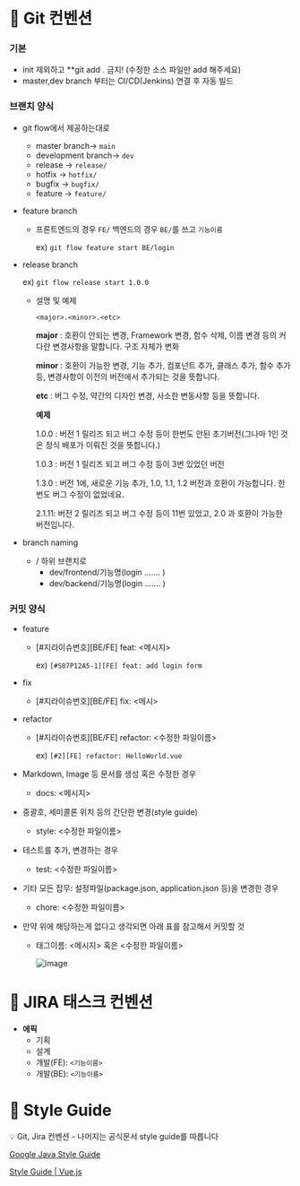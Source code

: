 # 📌 **Git 컨벤션**

### **기본**

- init 제외하고 **git add . 금지! (수정한 소스 파일만 add 해주세요)
- master,dev branch 부터는 CI/CD(Jenkins) 연결 후 자동 빌드

### **브랜치 양식**

- git flow에서 제공하는대로
    - master branch→ `main`
    - development branch→ `dev`
    - release → `release/`
    - hotfix → `hotfix/`
    - bugfix → `bugfix/`
    - feature → `feature/`
- feature branch
    - 프론트엔드의 경우 `FE/` 백엔드의 경우 `BE/`를 쓰고 `기능이름`
        
        ex) `git flow feature start BE/login`
        
- release branch
    
    ex) `git flow release start 1.0.0`
    
    - 설명 및 예제
        
        `<major>.<minor>.<etc>`
        
        **major** : 호환이 안되는 변경, Framework 변경, 함수 삭제, 이름 변경 등의 커다란 변경사항을 말합니다. 구조 자체가 변화
        
        **minor** : 호환이 가능한 변경, 기능 추가, 컴포넌트 추가, 클래스 추가, 함수 추가 등, 변경사항이 이전의 버전에서 추가되는 것을 뜻합니다.
        
        **etc** : 버그 수정, 약간의 디자인 변경, 사소한 변동사항 등을 뜻합니다.
        
        **예제**
        
        1.0.0 : 버전 1 릴리즈 되고 버그 수정 등이 한번도 안된 초기버전(그나마 1인 것은 정식 배포가 이뤄진 것을 뜻합니다.)
        
        1.0.3 : 버전 1 릴리즈 되고 버그 수정 등이 3번 있었던 버전
        
        1.3.0 : 버전 1에, 새로운 기능 추가, 1.0, 1.1, 1.2 버전과 호환이 가능합니다. 한번도 버그 수정이 없었네요.
        
        2.1.11: 버전 2 릴리즈 되고 버그 수정 등이 11번 있었고, 2.0 과 호환이 가능한 버전입니다.
        
- branch naming
    - / 하위 브랜치로
        - dev/frontend/기능명(login ……. )
        - dev/backend/기능명(login ……. )

### **커밋 양식**

- feature
    - [#지라이슈번호][BE/FE] feat: <메시지>
        
        ex) `[#S07P12A5-1][FE] feat: add login form`
        
- fix
    - [#지라이슈번호][BE/FE] fix: <메시>
- refactor
    - [#지라이슈번호][BE/FE] refactor: <수정한 파일이름>
        
        ex) `[#2][FE] refactor: HelloWorld.vue`
        
- Markdown, Image 등 문서를 생성 혹은 수정한 경우
    - docs: <메시지>
- 중괄호, 세미콜론 위치 등의 간단한 변경(style guide)
    - style: <수정한 파일이름>
- 테스트를 추가, 변경하는 경우
    - test: <수정한 파일이름>
- 기타 모든 잡무: 설정파일(package.json, application.json 등)을 변경한 경우
    - chore: <수정한 파일이름>
- 만약 위에 해당하는게 없다고 생각되면 아래 표를 참고해서 커밋할 것
    - 태그이름: <메시지> 혹은 <수정한 파일이름>
        
        ![image](/uploads/2fee80fdd3cab6a1c657ac1c3d4f23c1/image.png)
        

# 📌 **JIRA 태스크 컨벤션**

- **에픽**
    - 기획
    - 설계
    - 개발(FE): `<기능이름>`
    - 개발(BE): `<기능이름>`
    

# 📌 Style Guide
<aside>
💡 Git, Jira 컨벤션 - 나머지는 공식문서 style guide를 따릅니다

</aside>

[Google Java Style Guide](https://google.github.io/styleguide/javaguide.html)

[Style Guide | Vue.js](https://vuejs.org/style-guide/)
